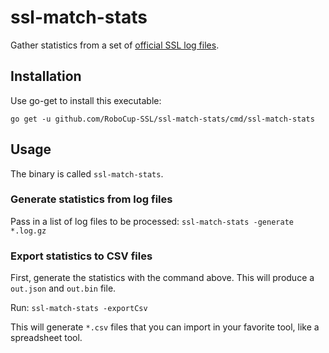 # ssl-match-stats

Gather statistics from a set of [official SSL log files](https://ssl.robocup.org/game-logs/).

## Installation

Use go-get to install this executable:

```
go get -u github.com/RoboCup-SSL/ssl-match-stats/cmd/ssl-match-stats
```

## Usage

The binary is called `ssl-match-stats`.

### Generate statistics from log files

Pass in a list of log files to be processed: `ssl-match-stats -generate *.log.gz`

### Export statistics to CSV files

First, generate the statistics with the command above. This will produce a `out.json` and `out.bin` file.

Run: `ssl-match-stats -exportCsv`

This will generate `*.csv` files that you can import in your favorite tool, like a spreadsheet tool.

